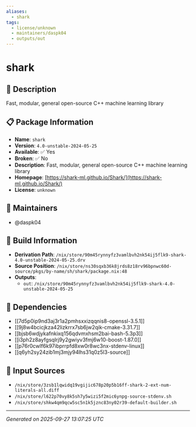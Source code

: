 ```yaml
---
aliases:
  - shark
tags:
  - license/unknown
  - maintainers/daspk04
  - outputs/out
---
```


# shark

## 📝 Description

Fast, modular, general open-source C++ machine learning library

## 📋 Package Information

- **Name**: `shark`
- **Version**: `4.0-unstable-2024-05-25`
- **Available**: ✅ Yes
- **Broken**: ✅ No
- **Description**: Fast, modular, general open-source C++ machine learning library
- **Homepage**: [https://shark-ml.github.io/Shark/](https://shark-ml.github.io/Shark/)
- **License**: `unknown`
## 👥 Maintainers

- @daspk04


## 🔧 Build Information

- **Derivation Path**: `/nix/store/90m45rynnyfz3vamlbvh2nk54ij5flk9-shark-4.0-unstable-2024-05-25.drv`
- **Source Position**: `/nix/store/ns30sqxb36k8jrds8z18rv96bpnwc60d-source/pkgs/by-name/sh/shark/package.nix:48`
- **Outputs**:
  - `out`:  `/nix/store/90m45rynnyfz3vamlbvh2nk54ij5flk9-shark-4.0-unstable-2024-05-25`

## 🔗 Dependencies

- [[7d5p0ip9nd3aj3r1a2pmhsxxizqqnis8-openssl-3.5.1]]
- [[9j8w4bcicjkza42lizkrrx7sb6jw2qik-cmake-3.31.7]]
- [[bjsb6wdjykafnkixq156qdvmxhsm2bai-bash-5.3p3]]
- [[i3ph2z8ayfgsqlrj9y2gwiyv3fmj6w10-boost-1.87.0]]
- [[p76r0cwlf6k97ibprrpfd8xw0r8wc3nx-stdenv-linux]]
- [[q6yh2sy24zib1mj3mjy94lhs31q0z5l3-source]]

## 📁 Input Sources

- `/nix/store/3zsb1lqwidq19vgijic678p20p5b16ff-shark-2-ext-num-literals-all.diff`
- `/nix/store/l622p70vy8k5sh7y5wizi5f2mic6ynpg-source-stdenv.sh`
- `/nix/store/shkw4qm9qcw5sc5n1k5jznc83ny02r39-default-builder.sh`

---
*Generated on 2025-09-27 13:07:25 UTC*
